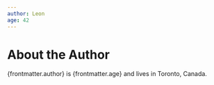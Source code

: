 ```yaml
---
author: Leon
age: 42
---
```


# About the Author

{frontmatter.author} is {frontmatter.age} and lives in Toronto, Canada.
